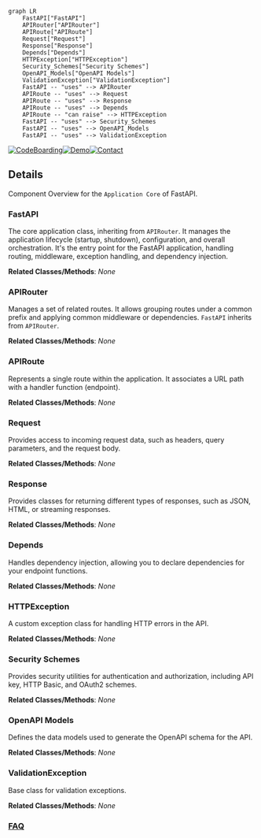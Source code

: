 ```mermaid
graph LR
    FastAPI["FastAPI"]
    APIRouter["APIRouter"]
    APIRoute["APIRoute"]
    Request["Request"]
    Response["Response"]
    Depends["Depends"]
    HTTPException["HTTPException"]
    Security_Schemes["Security Schemes"]
    OpenAPI_Models["OpenAPI Models"]
    ValidationException["ValidationException"]
    FastAPI -- "uses" --> APIRouter
    APIRoute -- "uses" --> Request
    APIRoute -- "uses" --> Response
    APIRoute -- "uses" --> Depends
    APIRoute -- "can raise" --> HTTPException
    FastAPI -- "uses" --> Security_Schemes
    FastAPI -- "uses" --> OpenAPI_Models
    FastAPI -- "uses" --> ValidationException
```

[![CodeBoarding](https://img.shields.io/badge/Generated%20by-CodeBoarding-9cf?style=flat-square)](https://github.com/CodeBoarding/GeneratedOnBoardings)[![Demo](https://img.shields.io/badge/Try%20our-Demo-blue?style=flat-square)](https://www.codeboarding.org/demo)[![Contact](https://img.shields.io/badge/Contact%20us%20-%20contact@codeboarding.org-lightgrey?style=flat-square)](mailto:contact@codeboarding.org)

## Details

Component Overview for the `Application Core` of FastAPI.

### FastAPI
The core application class, inheriting from `APIRouter`. It manages the application lifecycle (startup, shutdown), configuration, and overall orchestration. It's the entry point for the FastAPI application, handling routing, middleware, exception handling, and dependency injection.


**Related Classes/Methods**: _None_

### APIRouter
Manages a set of related routes. It allows grouping routes under a common prefix and applying common middleware or dependencies. `FastAPI` inherits from `APIRouter`.


**Related Classes/Methods**: _None_

### APIRoute
Represents a single route within the application. It associates a URL path with a handler function (endpoint).


**Related Classes/Methods**: _None_

### Request
Provides access to incoming request data, such as headers, query parameters, and the request body.


**Related Classes/Methods**: _None_

### Response
Provides classes for returning different types of responses, such as JSON, HTML, or streaming responses.


**Related Classes/Methods**: _None_

### Depends
Handles dependency injection, allowing you to declare dependencies for your endpoint functions.


**Related Classes/Methods**: _None_

### HTTPException
A custom exception class for handling HTTP errors in the API.


**Related Classes/Methods**: _None_

### Security Schemes
Provides security utilities for authentication and authorization, including API key, HTTP Basic, and OAuth2 schemes.


**Related Classes/Methods**: _None_

### OpenAPI Models
Defines the data models used to generate the OpenAPI schema for the API.


**Related Classes/Methods**: _None_

### ValidationException
Base class for validation exceptions.


**Related Classes/Methods**: _None_



### [FAQ](https://github.com/CodeBoarding/GeneratedOnBoardings/tree/main?tab=readme-ov-file#faq)
